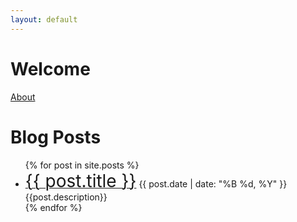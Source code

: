 ```yaml
---
layout: default
---
```


# Welcome

[About](about.html)

<h1>Blog Posts</h1>
<ul>
  {% for post in site.posts %}
    <li>
      <a href="{{ post.url }}"><span style="font-size:2em;"> {{ post.title }}</span></a> 
      <span>{{ post.date | date: "%B %d, %Y" }}</span><br>
      {{post.description}}
    </li>
  {% endfor %}
</ul>
